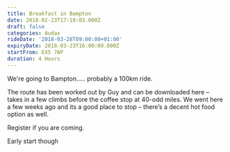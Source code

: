 ```yaml
---
title: Breakfast in Bampton
date: 2018-02-23T17:10:03.000Z
draft: false
categories: Audax
rideDate: '2018-03-28T09:00:00+01:00'
expiryDate: 2018-03-23T16:00:00.000Z
startFrom: EX5 7AP
duration: 4 Hours
---
```


We're going to Bampton..... probably a 100km ride.

<!--more-->
The route has been worked out by Guy and can be downloaded here – takes in a few
climbs before the coffee stop at 40-odd miles. We went here a few weeks ago and
its a good place to stop – there’s a decent hot food option as well.

Register if you are coming.

Early start though
